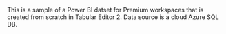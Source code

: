 This is a sample of a Power BI datset for Premium workspaces that is created from scratch in Tabular Editor 2. Data source is a cloud Azure SQL DB.
